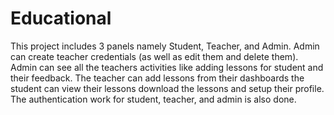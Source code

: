 # Educational

This project includes 3 panels namely Student, Teacher, and Admin. Admin can create teacher credentials (as well as edit them and delete them). Admin can see all the teachers activities like adding lessons for student and their feedback. The teacher can add lessons from their dashboards the student can view their lessons download the lessons and setup their profile. The authentication work for student, teacher, and admin is also done.  
